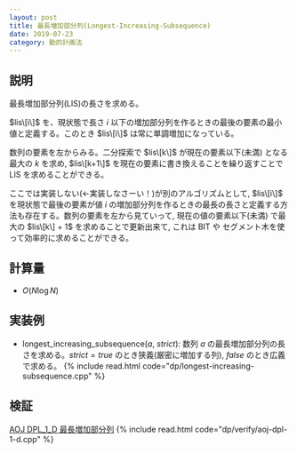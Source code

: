 ```yaml
---
layout: post
title: 最長増加部分列(Longest-Increasing-Subsequence)
date: 2019-07-23
category: 動的計画法
---
```


## 説明
最長増加部分列(LIS)の長さを求める。

$lis\[i\]$ を、現状態で長さ $i$ 以下の増加部分列を作るときの最後の要素の最小値と定義する。このとき $lis\[i\]$ は常に単調増加になっている。

数列の要素を左からみる。二分探索で $lis\[k\]$ が現在の要素以下(未満) となる最大の $k$ を求め, $lis\[k+1\]$ を現在の要素に書き換えることを繰り返すことで LIS を求めることができる。

ここでは実装しない(←実装しなさーい！)が別のアルゴリズムとして, $lis\[i\]$ を現状態で最後の要素が値 $i$ の増加部分列を作るときの最長の長さと定義する方法も存在する。数列の要素を左から見ていって, 現在の値の要素以下(未満) で最大の $lis\[k\] + 1$ を求めることで更新出来て, これは BIT や セグメント木を使って効率的に求めることができる。

## 計算量
* $O(N \log N)$

## 実装例
* longest_increasing_subsequence($a$, $strict$): 数列 $a$ の最長増加部分列の長さを求める。$strict = true$ のとき狭義(厳密に増加する列), $false$ のとき広義で求める。
{% include read.html  code="dp/longest-increasing-subsequence.cpp" %}

## 検証
[AOJ DPL_1_D 最長増加部分列](http://judge.u-aizu.ac.jp/onlinejudge/description.jsp?id=DPL_1_D&lang=jp)
{% include read.html code="dp/verify/aoj-dpl-1-d.cpp" %}
